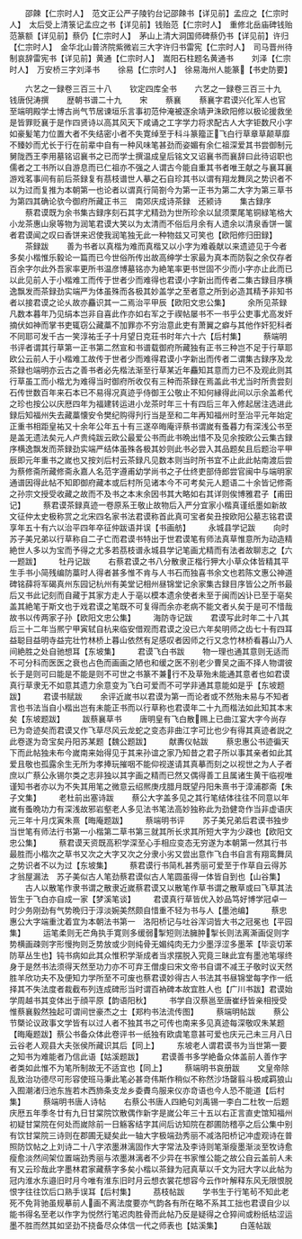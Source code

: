 <!-- { "loadSidebar": true } -->
　　邵餗【仁宗时人】　范文正公严子陵钓台记邵餗书【详见前】孟应之【仁宗时人】　太后受上清箓记孟应之书【详见前】钱贻范【仁宗时人】　重修北岳庙碑钱贻范篆额【详见前】蔡仍【仁宗时人】　茅山上清大洞国师碑蔡仍书【详见前】许归【仁宗时人】　金华北山普济院紫微岩三大字许归书雷宪【仁宗时人】　司马晋州待制哀辞雷宪书【详见前】黄通【仁宗时人】　嵩阳石柱题名黄通书
　　刘泽【仁宗时人】　万安桥三字刘泽书
　　徐易【仁宗时人】　徐易海州人能篆【书史防要】





　　六艺之一録卷三百三十八
　　钦定四库全书
　　六艺之一録卷三百三十九　　钱唐倪涛撰
　　歴朝书谱二十九
　　宋
　　蔡襄
　　蔡襄字君谟兴化军人也官至端明殿学士博古尚气节居谏垣乐言事初范仲淹被逐余靖尹洙欧阳修以极论援救坐是皆罪贬襄于是作四贤诗以高其风天下咸诵之工字学力将求配古人大字钜数尺小字如豪髪笔力位置大者不失结密小者不失寛绰至于科斗篆籀正飞白行草章草颠草靡不臻妙而尤长于行在前辈中自有一种风味笔甚劲而姿媚有余仁祖深爱其书尝御制元舅陇西王李用墓铭诏襄书之已而学士撰温成皇后铭文又诏襄书而襄辞曰此待诏职也儒者之工书所以自游息而已仁祖亦不强之人谓古今能自重其书者唯王献之与襄耳襄游戏茗事间有前后茶録复有茘枝谱世人摹之石自珍其书以谓有翔龙舞凤之势识者不以为过而复推为本朝第一也论者以谓真行简劄今为第一正书为第二大字为第三草书为第四其确论欤今御府所藏正书三　南郊庆成诗茶録　还颍诗
　　集古録序
　　蔡君谟既为余书集古録序刻石其字尤精劲为世所珍余以鼠须栗尾笔铜緑笔格大小龙茶惠山泉等物为润笔君谟大笑以为太清而不俗后月余有人遗余以清泉香饼一箧者君谟闻之叹曰香饼来迟使我润笔独无此一种物兹又可笑也【欧阳修归田録】
　　茶録跋
　　善为书者以真楷为难而真楷又以小字为难羲献以来遗迹见于今者多矣小楷惟乐毅论一篇而已今世俗所传出故高绅学士家最为真本而防裂之余仅存者百余字尔此外吾家率更所书温彦博墓铭亦为絶笔率更书世固不少而小字亦止此而已以此见前人于小楷难工而传于世者少而难得也君谟小字新出而传者二集古録目序横逸飘发而茶録劲实端严为体虽殊而各极其妙盖学之至者意之所到必造其精予非知书者以接君谟之论乆故亦麤识其一二焉治平甲辰【欧阳文忠公集】
　　余所见茶録凡数本暮年乃见绢本岂非自喜此作亦如右军之于禊帖屡书不一书乎公吏事尤高发奸摘伏如神而掌书吏辄窃公藏藁不加罪亦不穷治意此吏有萧翼之癖与其他作奸犯科者不同耶可发千古一笑淳祐壬子十月望日克荘书时年六十六【后村集】
　　蔡端明书评者谓其行草第一正书第二然宣和书谱载御府所藏独有正书三种岂不足于行草耶欧公云前人于小楷难工故传于世者少而难得君谟小字新出而传者二谓集古録序及龙茶録也端明亦云古之善书者必先楷法渐至行草某近年麤知其意而力已不及观此则其行草虽工而小楷尤为难得当时御府所收仅有三种而茶録在焉盖此书尤当时所贵尝刻石传世数百年来石本已不易得况真迹乎侍御王公敬止不知何縁得此间以示余盖希代之珍也按公以庆厯四年为福建转运进小龙茶时年三十有四后三年入修起居注选进此録后知福州失去藏藁懐安令樊纪购得刋行当是至和二年再知福州时至治平元年始定正重书相距皇祐又十余年公年五十有三遂卒晦庵评蔡书谓嵗有蚤暮力有深浅公书至是盖无遗法矣元人卢贵纯跋云欧公最爱公书而此书晩出惜不及见余按欧公云集古録序横逸飘发而茶録劲实端严结体虽殊各极其妙则此书必尝入其品题矣且后题治平甲辰即元年重书之嵗也又按刘后村云茶録凡见数本则当时所书宜不止此此帖南渡后尝为蔡修斋所藏修斋永嘉人名范字遵甫幼学尚书之子仕终吏部侍郎尝官闽中与端明家通谱因得此帖不知即御府藏本或后村所见诸本今不可考矣元人题语二十余皆记修斋之孙宗文授受收藏之故而不及书之本末余因书其大略如右其详则俟博雅君子【甫田记】
　　蔡君谟茶録真迹一卷原系王敬止故物后入严分宜家小楷真谨纸墨如新故文征仲太史极称赏之北宋四名家书法君谟称首此真可宝者矣丑按欧阳公墓志铭君谟享年五十有六以治平四年卒征仲跋语并误【书画舫】
　　永城县学记跋
　　向时苏子美兄弟以行草称自二子亡而君谟书特出于世君谟笔有师法真草惟意所为动造精絶世人多以为宝而予得之尤多若茘枝谱永城县学记笔画尤精而有法者故聊志之【六一题跋】
　　牡丹记跋
　　右蔡君谟之书八分散隶正楷行狎大小草众体皆精其平生手书小简残编防藁时人得者甚多惟不肯与人书石而独喜书余文也若陈文惠公神道碑铭薛将军碣真州东园记杭州有美堂记相州昼锦堂记余家集古録目序皆公之所书最后又书此记刻而自藏于其家方走人于亳以模本遗余使者未至于闽而凶讣已至于亳矣盖其絶笔于斯文也于戏君谟之笔既不可复得而余亦老病不能文者乆矣于是可不惜哉故书以传两家子孙【欧阳文忠公集】
　　海防寺记跋
　　君谟写此时年二十八其后三十二年当熈宁甲寅轼自杭来临安借观而君谟之没已六年矣明师之齿七十有四耳益聪目益明寺益完壮竹林桥上暮山依然有足感叹者因师之行又念竹林桥看暮山乃人间絶胜之处自驰想耳【东坡集】
　　君谟飞白书跋
　　物一理也通其意则无适而不可分科而医医之衰也占色而画画之陋也和缓之医不别老少曹吴之画不择人物谓彼长于是则可曰能是不能是则不可世之书篆不兼行不及草殆未能通其意者也如君谟真行草隶无不如意其遗力余意变为飞白可爱而不可学非通其意能如是乎【东坡题跋】
　　君谟书赋跋
　　余评近嵗书以君谟为第一而论者或不然殆未易与不知者言也书法当自小楷出岂有未能正书而以行草称也君谟年二十九而楷法如此知其本末矣【东坡题跋】
　　跋蔡襄草书
　　唐明皇有飞白散赐上已曲江宴大字今尚存已为竒迹矣而君谟又作飞草尽风云龙蛇之变态非曲江字可比也少有得其真迹者説之此卷遂为竒宝矣丹阳苏某题【魏公题跋】
　　献夀仪帖跋
　　蔡忠惠公书迹徧天下而此帖独未布今嵗南来始得见于其来孙谊之家乃知昔之君子所以事其亲者如此其爱且敬也孤露余生无所为孝捧玩摧咽不能仰视遂请其真摹而刻之以视世之为人子者庶以广蔡公永锡尔类之志非独以其字画之精而已然又偶得善工且属诸生黄干临视唯谨知书者亦以为不失其用笔之微意云绍熈庚戌腊月既望丹阳朱熹书于漳浦郡斋【朱子文集】
　　老杜前出塞诗跋
　　蔡公大字盖多见之其行笔结体往往不同意以年嵗有蚤晩功力有深浅故邪岩壑老人多见法书笔法高妙独称此为劲健竒作当非虚语庆元三年十月戊寅朱熹【晦庵题跋】
　　蔡端明书评
　　苏子美兄弟后君谟书独步当世笔有师法行书第一小楷第二草书第三就其所长求其所短大字为少疎也【欧阳文忠公集】
　　蔡君谟天资既高积学深至心手相应变态无穷遂为本朝第一然其行书最胜而小楷次之草书又次之大字又次之分隶小劣又尝出意作飞白书自言有翔鸾舞凤之势识者不以为过【东坡集】
　　蔡君谟行书简札甚秀丽可爱至于作草自云得苏才翁屋漏法　苏子美似古人笔劲蔡君谟似古人笔圆虽得一体皆自到也【山谷集】
　　古人以散笔作隶书谓之散隶近嵗蔡君谟又以散笔作草书谓之散草或曰飞草其法皆生于飞白亦自成一家【梦溪笔谈】
　　君谟真行草皆优入妙品笃好博学冠卓一时少务刚劲有气势晩归于淳淡婉美然颇自惜重不轻为书与人【墨池编】
　　蔡忠惠公大字端重沈着宜为本朝法书第一　洛阳桥记与吐谷浑词皆大书之冠冕也【平园集】
　　运笔柔则无芒角执手寛则多缓弱掣短则法臃肿掣长则法离澌画促则字势横画疎则字形慢拘则乏势放或少则纯骨无媚纯肉无力少墨浮涩多墨苯【毕衮切苯防草丛生也】钝书病如此其众惟积学渐成者当求摆脱入究竟三昧此宜有墨池笔塜终身于是然书法须得天然至功力亦不可弃王僧虔曰宋文帝书自谓不减王子敬时议天然胜羊欣功夫不及便知力学所至不可废也蔡君谟妙得古人书法其书昼锦堂每字作一纸择其不失法度者裁截布列连成碑形当时谓百衲碑本故宜胜人也【广川书跋】君谟始学周越书其变体出于顔平原【韵语阳秋】
　　书学自汉蔡邕至唐崔纾皆亲相授受惟蔡襄毅然独起可谓间世豪杰之士【郑枃书法流传图】
　　蔡端明帖跋
　　蔡公节槩论议政事文学皆有以过人者不独其书之可传也南来多见真迹每深敬叹朱某题【晦庵题跋】蔡公书备众体此卷评书一纸独有欧虞笔意甚可爱也庆元己未三月八日云谷老人观县大夫张侯所藏识其后【同上】
　　东坡老人谓君谟书为当世第一要之知书为难能者乃信此语【姑溪题跋】
　　君谟善书多学絶备众体盖前人善作字者类如此惟不为笔所制故无不适宜也【同上】
　　蔡端明书哀册跋
　　文皇帝除乱致治功德尽可形容使班马秉此笔必甚竒伟斯作稍似不称然沙场罄翦斗极咸羁狼山入囿潮渚归池东旌若木西斾条支龙乡委賮鸟服来仪亦竒语也今人恐不能道【后村集】
　　蔡端明书唐人诗帖
　　右蔡公书唐人四絶句刘禹锡一李白二杜牧一后题庆厯五年季冬廿有九日甘棠院饮散偶作新字是嵗公年三十五以右正言直史馆知福州初疑甘棠院在何处而嵗除前一日觞客结字其间后访知院在郡圃防稽亭之后公集中别有饮甘棠院三诗则在郡圃无疑矣此一轴大字极端劲秀丽不减洛阳桥记冲虚观诗在普照防饮帖之上刘诗二十八字浓墨淋漓固作大字常法及李诗则笔渐瘦墨渐淡至牧诗愈瘦愈淡然间架位置端劲秀丽与浓墨淋漓者不少异在书家惟公能之故公自云盖前人未有又云珍哉此字墨林君家藏蔡字多矣小楷以茶録为冠真草以千文为冠大字以此帖为冠内淮水东邉旧时月今唯有淮东旧时月云想衣裳花想容今云作叶解释东风无限恨脱恨字往往饮后口熟手误耳【后村集】
　　茘枝帖跋
　　学书生于行笔茍不知此老死不免背驰虽规摹前人画不离法度要亦气韵各有所在略不系其工拙也君谟自少以能书得名至老以作字为悦然行笔迟肉胜骨而此帖乃反是疑得之仓猝间或粉纸枯涩运墨不胜而然其如坚劲不挠备尽众体信一代之师表也【姑溪集】
　　白莲帖跋
